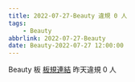 ```yaml
---
title: 2022-07-27-Beauty 違規 0 人
tags:
    - Beauty
abbrlink: 2022-07-27-Beauty
date: Beauty-2022-07-27 12:00:00
---
```

Beauty 板 [板規連結](https://www.ptt.cc/bbs/Beauty/M.1630069980.A.84B.html)
昨天違規 0 人
